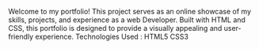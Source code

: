 Welcome to my portfolio! This project serves as an online showcase of my skills, projects, and experience as a web Developer. Built with HTML and CSS, this portfolio is designed to provide a visually appealing and user-friendly experience.
Technologies Used :
HTML5
CSS3
